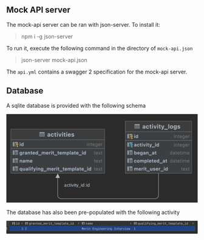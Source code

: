 ## Mock API server

The mock-api server can be ran with json-server. To install it:

> npm i -g json-server

To run it, execute the following command in the directory of `mock-api.json`

> json-server mock-api.json

The `api.yml` contains a swagger 2 specification for the mock-api server.


## Database

A sqlite database is provided with the following schema

![database schema](/resources/db-schema.png)

The database has also been pre-populated with the following activity

![pre-populated activity](/resources/activity.png)
